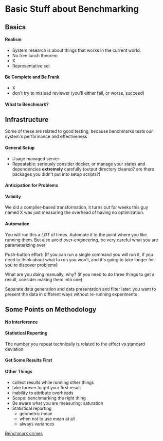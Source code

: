 # Basic Stuff about Benchmarking

## Basics
#### Realism
- System research is about things that works in the current world.
- No free lunch theorem
- X
- Representative set

#### Be Complete and Be Frank
- X
- don't try to mislead reviewer (you'll either fail, or worse, succeed)

#### What to Benchmark?


## Infrastructure
Some of these are related to good testing, because benchmarks tests our system's performance and effectiveness

#### General Setup
- Usage managed server
- Repeatable: seriously consider docker, or manage your states and dependencies **extremely** carefully (output directory cleared? are there packages you didn't put into setup scripts?)


#### Anticipation for Problems

#### Validity
We did a compiler-based transformation, it turns out for weeks this guy named X was just measuring the overhead of having no optimization.
#### Automation
You will run this a *LOT* of times. Automate it to the point where you like running them.
But also avoid over-engineering, be very careful what you are parameterizing over

Push-button effort: (If you can run a single command you will run it, if you need to think about what to run you won't, and it's going to take longer for you to discover problems)

What are you doing manually, why? (if you need to do three things to get a result, consider making them into one)

Separate data generation and data presentation and filter later: you want to present the data in different ways without re-running experiments

## Some Points on Methodology

#### No Interference

#### Statistical Reporting
The number you repeat technically is related to the effect vs standard deviation

#### Get Some Results First

#### Other Things

- collect results while running other things
- take forever to get your first result
- inability to attribute overheads
- Scope: benchmarking the right thing
- Be aware what you are measuring: saturation
- Statistical reporting
  - geometric mean
  - when not to use mean at all
  - always variances

[Benchmark crimes](https://gernot-heiser.org/benchmarking-crimes.html)

